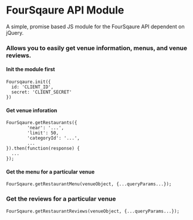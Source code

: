 # FourSqaure API Module 
A simple, promise based JS module for the FourSqaure API dependent on jQuery.

### Allows you to easily get venue information, menus, and venue reviews.

#### Init the module first
```
Foursqaure.init({
  id: 'CLIENT_ID',
  secret: 'CLIENT_SECRET'
})
```

#### Get venue inforation
```
FourSqaure.getRestaurants({
        'near': '...',
        'limit': 50,
        'categoryId': '...',
        ...
}).then(function(response) {
  ...
});
```

#### Get the menu for a particular venue
```
FourSqaure.getRestaurantMenu(venueObject, {...queryParams...});
```

### Get the reviews for a particular venue
```
FourSqaure.getRestaurantReviews(venueObject, {...queryParams...});
```
